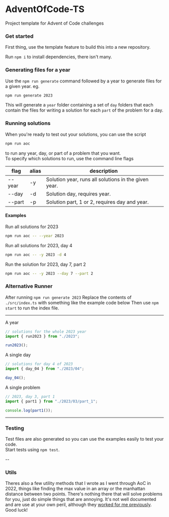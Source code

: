 # AdventOfCode-TS

Project template for Advent of Code challenges

### Get started

First thing, use the template feature to build this into a new repository.

Run `npm i` to install dependencies, there isn't many.

### Generating files for a year

Use the `npm run generate` command followed by a year to generate files for a given year.
eg.

```bash
npm run generate 2023
```

This will generate a `year` folder containing a set of `day` folders that each contain the files for writing a solution for each `part` of the problem for a day.

### Running solutions

When you're ready to test out your solutions, you can use the script

```bash
npm run aoc
```

to run any year, day, or part of a problem that you want.  
To specify which solutions to run, use the command line flags

| flag   | alias | description                                          |
| ------ | ----- | ---------------------------------------------------- |
| --year | -y    | Solution year, runs all solutions in the given year. |
| --day  | -d    | Solution day, requires year.                         |
| --part | -p    | Solution part, 1 or 2, requires day and year.        |

#### Examples

Run all solutions for 2023

```bash
npm run aoc -- --year 2023
```

Run all solutions for 2023, day 4

```bash
npm run aoc -- -y 2023 -d 4
```

Run the solution for 2023, day 7, part 2

```bash
npm run aoc -- -y 2023 --day 7 --part 2
```

### Alternative Runner

After running `npm run generate 2023`
Replace the contents of `./src/index.ts` with something like the example code below
Then use `npm start` to run the index file.

---

A year

```js
// solutions for the whole 2023 year
import { run2023 } from "./2023";

run2023();
```

A single day

```js
// solutions for day 4 of 2023
import { day_04 } from "./2023/04";

day_04();
```

A single problem

```js
// 2023, day 3, part 1
import { part1 } from "./2023/03/part_1";

console.log(part1());
```

---

### Testing

Test files are also generated so you can use the examples easily to test your code.  
Start tests using `npm test`.

--

### Utils

Theres also a few utility methods that I wrote as I went through AoC in 2022, things like finding the max value in an array or the manhattan distance between two points. There's nothing there that will solve problems for you, just do simple things that are annoying. It's not well documented and are use at your own peril, although they [worked for me previously](https://github.com/neon-inkblast/advent-of-code-2022-TS).  
Good luck!
